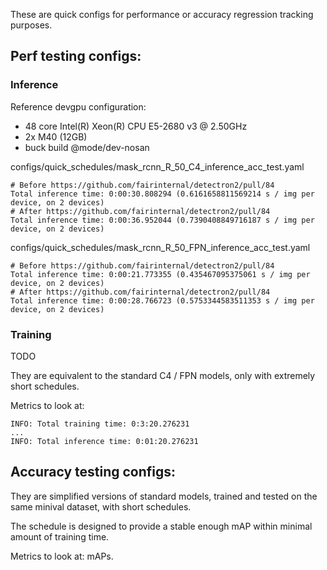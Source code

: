 These are quick configs for performance or accuracy regression tracking purposes.

## Perf testing configs:

### Inference

Reference devgpu configuration:

 - 48 core Intel(R) Xeon(R) CPU E5-2680 v3 @ 2.50GHz
 - 2x M40 (12GB)
 - buck build @mode/dev-nosan

configs/quick_schedules/mask_rcnn_R_50_C4_inference_acc_test.yaml
```
# Before https://github.com/fairinternal/detectron2/pull/84
Total inference time: 0:00:30.808294 (0.6161658811569214 s / img per device, on 2 devices)
# After https://github.com/fairinternal/detectron2/pull/84
Total inference time: 0:00:36.952044 (0.7390408849716187 s / img per device, on 2 devices)
```

configs/quick_schedules/mask_rcnn_R_50_FPN_inference_acc_test.yaml
```
# Before https://github.com/fairinternal/detectron2/pull/84
Total inference time: 0:00:21.773355 (0.435467095375061 s / img per device, on 2 devices)
# After https://github.com/fairinternal/detectron2/pull/84
Total inference time: 0:00:28.766723 (0.5753344583511353 s / img per device, on 2 devices)
```

### Training

TODO

They are equivalent to the standard C4 / FPN models, only with extremely short schedules.

Metrics to look at:

```
INFO: Total training time: 0:3:20.276231
...
INFO: Total inference time: 0:01:20.276231
```


## Accuracy testing configs:

They are simplified versions of standard models, trained and tested on the same
minival dataset, with short schedules.

The schedule is designed to provide a stable enough mAP within minimal amount of training time.

Metrics to look at: mAPs.

